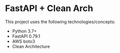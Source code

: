 # FastAPI + Clean Arch

This project uses the following technologies/concepts:
- Python 3.7+
- FastAPI 0.79.1
- AWS boto3
- Clean Architecture

